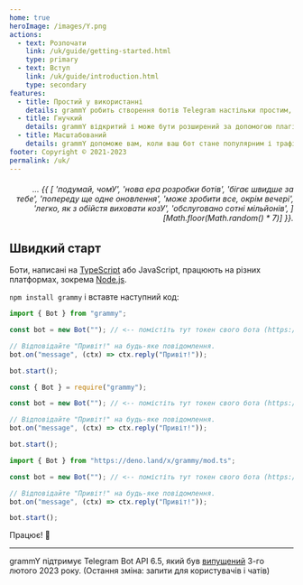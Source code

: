 ```yaml
---
home: true
heroImage: /images/Y.png
actions:
  - text: Розпочати
    link: /uk/guide/getting-started.html
    type: primary
  - text: Вступ
    link: /uk/guide/introduction.html
    type: secondary
features:
  - title: Простий у використанні
    details: grammY робить створення ботів Telegram настільки простим, що ви вже знаєте, як це зробити.
  - title: Гнучкий
    details: grammY відкритий і може бути розширений за допомогою плагінів, щоб точно відповідати вашим потребам.
  - title: Масштабований
    details: grammY допоможе вам, коли ваш бот стане популярним і трафік зросте.
footer: Copyright © 2021-2023
permalink: /uk/
---
```


<h6 align="right">… {{ [
  'подумай, чомУ',
  'нова ера розробки ботів',
  'бігає швидше за тебе',
  'попереду ще одне оновлення',
  'може зробити все, окрім вечері',
  'легко, як з обійстя виховати козУ',
  'обслуговано сотні мільйонів',
][Math.floor(Math.random() * 7)] }}.</h6>

## Швидкий старт

Боти, написані на [TypeScript](https://www.typescriptlang.org) або JavaScript, працюють на різних платформах, зокрема [Node.js](https://nodejs.org).

`npm install grammy` і вставте наступний код:

<CodeGroup>
  <CodeGroupItem title="TypeScript" active>

```ts
import { Bot } from "grammy";

const bot = new Bot(""); // <-- помістіть тут токен свого бота (https://t.me/BotFather)

// Відповідайте "Привіт!" на будь-яке повідомлення.
bot.on("message", (ctx) => ctx.reply("Привіт!"));

bot.start();
```

</CodeGroupItem>
 <CodeGroupItem title="JavaScript">

```js
const { Bot } = require("grammy");

const bot = new Bot(""); // <-- помістіть тут токен свого бота (https://t.me/BotFather)

// Відповідайте "Привіт!" на будь-яке повідомлення.
bot.on("message", (ctx) => ctx.reply("Привіт!"));

bot.start();
```

</CodeGroupItem>
 <CodeGroupItem title="Deno">

```ts
import { Bot } from "https://deno.land/x/grammy/mod.ts";

const bot = new Bot(""); // <-- помістіть тут токен свого бота (https://t.me/BotFather)

// Відповідайте "Привіт!" на будь-яке повідомлення.
bot.on("message", (ctx) => ctx.reply("Привіт!"));

bot.start();
```

</CodeGroupItem>
</CodeGroup>

Працює! :tada:

---

grammY підтримує Telegram Bot API 6.5, який був [випущений](https://core.telegram.org/bots/api#february-3-2023) 3-го лютого 2023 року.
(Остання зміна: запити для користувачів і чатів)
